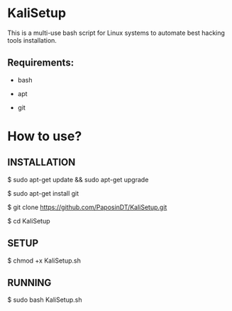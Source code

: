 # KaliSetup
This is a multi-use bash script for Linux systems to automate best hacking tools installation.

## Requirements:

* bash

* apt

* git 


# How to use?

## INSTALLATION

$ sudo apt-get update && sudo apt-get upgrade

$ sudo apt-get install git

$ git clone https://github.com/PaposinDT/KaliSetup.git

$ cd KaliSetup

## SETUP

$ chmod +x KaliSetup.sh

## RUNNING

$ sudo bash KaliSetup.sh
